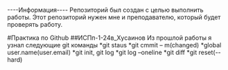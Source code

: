 ----Информация----
Репозиторий был создан с целью выполнить работы.
Этот репозиторий нужен мне и преподавателю, который будет проверять работу.

#Практика по Github
##ИСПп-1-24в_Хусаинов
Из прошлой работы я узнал следующие git команды 
*git staus 
*git cmmit – m(changed)
*global user.name(user.email)
*git init, git log
*git log –oneline
*git diff
*git reset(--hard)